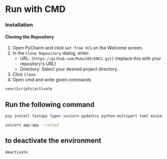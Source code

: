 # Run with CMD

### Installation

#### Cloning the Repository

1. Open PyCharm and click `Get from VCS` on the Welcome screen.
2. In the `Clone Repository` dialog, enter:
   - URL: `[https://github.com/Mukul05/ENCS.git]` (replace this with your repository's URL)
   - Directory: Select your desired project directory.
3. Click `Clone`.
4. Open cmd and write given commands
```bash
venv\Scripts\activate
```
## Run the following command
```bash
pip install fastapi typer uvicorn pydantic python-multipart toml minio pymongo pyjwt[crypto] python-dotenv pandas Jinja2 mysql-connector-python itsdangerous

uvicorn app:app --reload
```
## to deactivate the environment
```bash
deactivate
```
